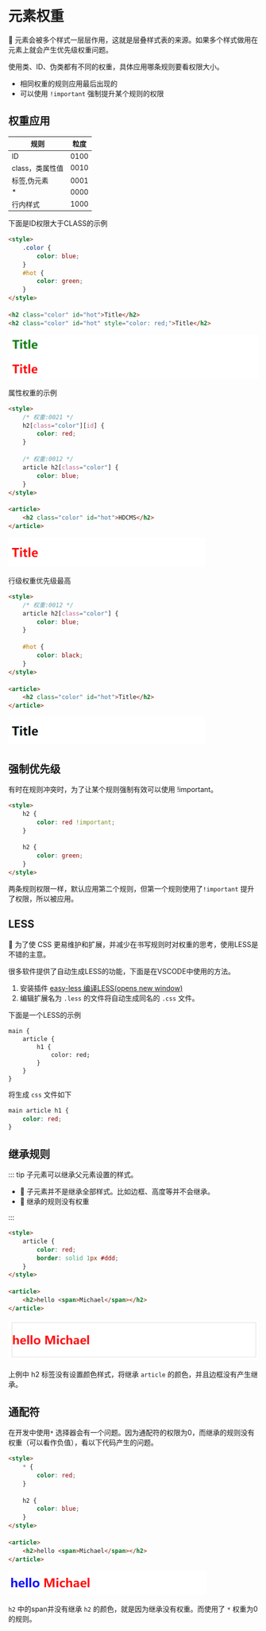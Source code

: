 #  元素权重

📗 元素会被多个样式一层层作用，这就是层叠样式表的来源。如果多个样式做用在元素上就会产生优先级权重问题。

使用类、ID、伪类都有不同的权重，具体应用哪条规则要看权限大小。

- 相同权重的规则应用最后出现的
- 可以使用 `!important` 强制提升某个规则的权限

## 权重应用

| 规则            | 粒度 |
| --------------- | ---- |
| ID              | 0100 |
| class，类属性值 | 0010 |
| 标签,伪元素     | 0001 |
| *               | 0000 |
| 行内样式        | 1000 |

下面是ID权限大于CLASS的示例

```html
<style>
    .color {
        color: blue;
    }
    #hot {
        color: green;
    }
</style>

<h2 class="color" id="hot">Title</h2>
<h2 class="color" id="hot" style="color: red;">Title</h2>
```

![](./img/priority/1.png)

属性权重的示例

```html
<style>
    /* 权重:0021 */
    h2[class="color"][id] {
        color: red;
    }

    /* 权重:0012 */
    article h2[class="color"] {
        color: blue;
    }
</style>

<article>
    <h2 class="color" id="hot">HDCMS</h2>
</article>
```

![](./img/priority/2.png)

行级权重优先级最高

```html
<style>
    /* 权重:0012 */
    article h2[class="color"] {
        color: blue;
    }

    #hot {
        color: black;
    }
</style>

<article>
    <h2 class="color" id="hot">Title</h2>
</article>
```

![](./img/priority/3.png)

## 强制优先级

有时在规则冲突时，为了让某个规则强制有效可以使用 !important。

```html
<style>
    h2 {
        color: red !important;
    }

    h2 {
        color: green;
    }
</style>
```

两条规则权限一样，默认应用第二个规则，但第一个规则使用了`!important` 提升了权限，所以被应用。

## LESS

📗 为了使 CSS 更易维护和扩展，并减少在书写规则时对权重的思考，使用LESS是不错的主意。

很多软件提供了自动生成LESS的功能，下面是在VSCODE中使用的方法。

1. 安装插件 [easy-less 编译LESS(opens new window)](https://marketplace.visualstudio.com/items?itemName=mrcrowl.easy-less)
2. 编辑扩展名为 `.less` 的文件将自动生成同名的 `.css` 文件。

下面是一个LESS的示例

```less
main {
    article {
        h1 {
            color: red;
        }
    }
}
```

将生成 `css` 文件如下

```css
main article h1 {
    color: red;
}
```

## 继承规则

::: tip 子元素可以继承父元素设置的样式。

- 👾 子元素并不是继承全部样式。比如边框、高度等并不会继承。
- 👾 继承的规则没有权重

:::

```html
<style>
    article {
        color: red;
        border: solid 1px #ddd;
    }
</style>

<article>
    <h2>hello <span>Michael</span></h2>
</article>
```

![](./img/priority/4.png)

上例中 h2 标签没有设置颜色样式，将继承 `article` 的颜色，并且边框没有产生继承。

## 通配符

在开发中使用`*` 选择器会有一个问题。因为通配符的权限为0，而继承的规则没有权重（可以看作负值），看以下代码产生的问题。

```html
<style>
    * {
        color: red;
    }

    h2 {
        color: blue;
    }
</style>

<article>
    <h2>hello <span>Michael</span></h2>
</article>
```

![](./img/priority/5.png)

`h2` 中的span并没有继承 `h2` 的颜色，就是因为继承没有权重。而使用了 `*` 权重为0的规则。